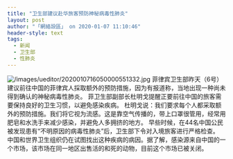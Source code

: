 ```yaml
---
title: "卫生部建议赴华旅客预防神秘病毒性肺炎"
layout: post
author: "「網絡設區」 on 2020-01-07 11:10:46"
header-style: text
tags:
  - 新闻
  - 卫生部
  - 性肺炎
---
```


<img src="https://images.feileyuan.com/images/ueditor/2020010716050000551332.jpg" title="未标题-1" alt="/images/ueditor/2020010716050000551332.jpg">
菲律宾卫生部昨天（6号）建议前往中国的菲律宾人採取额外的预防措施，因为有报道称，当地出现一种尚未得到确认的神秘病毒性肺炎。
菲卫生部副部长杜明戈提醒正要前往中国的旅客需要保持良好的卫生习惯，以避免感染疾病。
杜明戈说：我们要求每个人都采取额外的预防措施。我们将它视为流感。这是靠空气传播的，带上口罩很管用，经常用肥皂和水洗手来减少感染，并避免人多拥挤的地方。
早些时候，在44名中国公民被发现患有“不明原因的病毒性肺炎”后，卫生部下令对入境旅客进行严格检查。
中国和世界卫生组织仍在试图找出这种疾病的病因。据了解，感染源来自中国的一个市场，该市场在同一地区出售活的和死的动物，目前这个市场已被关闭。

